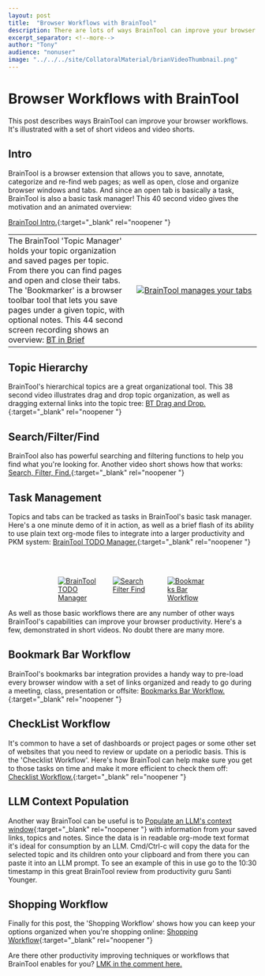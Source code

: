 ```yaml
---
layout: post
title:  "Browser Workflows with BrainTool"
description: There are lots of ways BrainTool can improve your browser workflows. Here are some examples.
excerpt_separator: <!--more-->
author: "Tony"
audience: "nonuser"
image: "../../../site/CollatoralMaterial/brianVideoThumbnail.png"
---
```

# Browser Workflows with BrainTool
This post describes ways BrainTool can improve your browser workflows. It's illustrated with a set of short videos and video shorts.

## Intro
BrainTool is a browser extension that allows you to save, annotate, categorize and re-find web pages; as well as open, close and organize browser windows and tabs. And since an open tab is basically a task, BrainTool is also a basic task manager! This 40 second video gives the motivation and an animated overview: 
<!--more-->
[BrainTool Intro.](https://youtu.be/hufoGvkrM18){:target="_blank" rel="noopener "}

<table><tr><td style="border: white; padding-left: 0px; vertical-align: top; width: 50%">
The BrainTool 'Topic Manager' holds your topic organization and saved pages per topic. From there you can find pages and open and close their tabs. The 'Bookmarker' is a browser toolbar tool that lets you save pages under a given topic, with optional notes. This 44 second screen recording shows an overview: <a href="https://www.youtube.com/watch?v=4lhHBbBRyEU&list=PLhaw8BE1kin3QoDaTxVXhO406kswXYlLF" target="_blank" rel="noopener">BT in Brief</a>
</td><td style="border: white">
  <a href="https://www.youtube.com/watch?v=4lhHBbBRyEU&list=PLhaw8BE1kin3QoDaTxVXhO406kswXYlLF" target="_blank" rel="noopener">
    <img src="/site/CollatoralMaterial/TopicsWithBuddy.png" alt="BrainTool manages your tabs"></a>
</td></tr></table>

## Topic Hierarchy
BrainTool's hierarchical topics are a great organizational tool. This 38 second video illustrates drag and drop topic organization, as well as dragging external links into the topic tree: [BT Drag and Drop.](https://youtu.be/vdf5vR9ejzw){:target="_blank" rel="noopener "}

## Search/Filter/Find
BrainTool also has powerful searching and filtering functions to help you find what you're looking for. Another video short shows how that works: [Search, Filter, Find.](https://youtube.com/shorts/C0lncIPZRfU?si=bJcGMO_yczV5vbOs){:target="_blank" rel="noopener "}

## Task Management
Topics and tabs can be tracked as tasks in BrainTool's basic task manager. Here's a one minute demo of it in action, as well as a brief flash of its ability to use plain text org-mode files to integrate into a larger productivity and PKM system: [BrainTool TODO Manager.](https://youtube.com/shorts/eQwf_43akr8){:target="_blank" rel="noopener "}
<br/>
<div style="display:grid; grid-template-columns: repeat(3, minmax(0, 1fr)); gap: 10%; align-items:start; padding-left:20%; padding-right:20%; padding-top:3rem">
  <a href="https://www.youtube.com/shorts/eQwf_43akr8" target="_blank" rel="noopener">
    <img src="../../../site/postAssets/Workflows/TODOThumbnail.jpg" alt="BrainTool TODO Manager">
  </a>
  <a href="https://youtube.com/shorts/C0lncIPZRfU?si=D10gQ3HogsCPdvN2" target="_blank" rel="noopener">
    <img src="../../../site/postAssets/Workflows/incrementalSearchThumbnail.png" alt="Search Filter Find">
  </a>
  <a href="https://youtube.com/shorts/5vtiHYbduxU" target="_blank" rel="noopener">
    <img src="../../../site/postAssets/Workflows/bookmarksBarThumbnail.jpg" alt="Bookmarks Bar Workflow">
  </a>
</div>

As well as those basic workflows there are any number of other ways BrainTool's capabilities can improve your browser productivity. Here's a few, demonstrated in short videos. No doubt there are many more.

## Bookmark Bar Workflow
BrainTool's bookmarks bar integration provides a handy way to pre-load every browser window with a set of links organized and ready to go during a meeting, class, presentation or offsite: [Bookmarks Bar Workflow.](https://youtube.com/shorts/5vtiHYbduxU){:target="_blank" rel="noopener "}

## CheckList Workflow
It's common to have a set of dashboards or project pages or some other set of websites that you need to review or update on a periodic basis. This is the 'Checklist Workflow'. Here's how BrainTool can help make sure you get to those tasks on time and make it more efficient to check them off: [Checklist Workflow.](https://youtube.com/shorts/PFUvFTSIruM){:target="_blank" rel="noopener "}

## LLM Context Population
Another way BrainTool can be useful is to [Populate an LLM's context window](https://youtu.be/C6z_4ZjSrbs?si=kCOK14rlYW0xB4Om){:target="_blank" rel="noopener "} with information from your saved links, topics and notes. Since the data is in readable org-mode text format it's ideal for consumption by an LLM. Cmd/Ctrl-c will copy the data for the selected topic and its children onto your clipboard and from there you can paste it into an LLM prompt. To see an example of this in use go to the 10:30 timestamp in this great BrainTool review from productivity guru Santi Younger.

## Shopping Workflow
Finally for this post, the 'Shopping Workflow' shows how you can keep your options organized when you're shopping online: [Shopping Workflow](https://youtu.be/L4CmBWqg3pU){:target="_blank" rel="noopener "}

Are there other productivity improving techniques or workflows that BrainTool enables for you? [LMK in the comment here.](https://www.linkedin.com/pulse/browser-workflows-braintool-braintool-org-yd7qe)